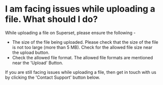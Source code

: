 # I am facing issues while uploading a file. What should I do?

While uploading a file on Superset,  please ensure the following - 

* The size of the file being uploaded. Please check that the size of the file is not too large \(more than 5 MB\). Check for the allowed file size near the upload button.
* Check the allowed file format. The allowed file formats are mentioned near the 'Upload' Button. 

If you are still facing issues while uploading a file, then get in touch with us by clicking the 'Contact Support' button below.



